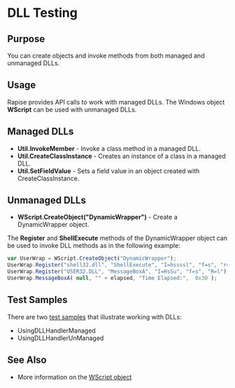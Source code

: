 # DLL Testing

## Purpose

You can create objects and invoke methods from both managed and unmanaged DLLs.

## Usage

Rapise provides API calls to work with managed DLLs. The Windows object **WScript** can be used with unmanaged DLLs.

## Managed DLLs

- **Util.InvokeMember** - Invoke a class method in a managed DLL.
- **Util.CreateClassInstance** - Creates an instance of a class in a managed DLL.
- **Util.SetFieldValue** - Sets a field value in an object created with CreateClassInstance.

## Unmanaged DLLs

- **WScript.CreateObject("DynamicWrapper")** - Create a DynamicWrapper object.

The **Register** and **ShellExecute** methods of the DynamicWrapper object can be used to invoke DLL methods as in the following example:

```javascript
var UserWrap = WScript.CreateObject("DynamicWrapper");
UserWrap.Register("shell32.dll", "ShellExecute", "I=hssssl", "f=s", "r=l");
UserWrap.Register("USER32.DLL", "MessageBoxA", "I=HsSu", "f=s", "R=l");
UserWrap.MessageBoxA( null, "" + elapsed, "Time Elapsed:",  0x30 );
```

## Test Samples

There are two [test samples](sample_tests.md) that illustrate working with DLLs:

- UsingDLLHandlerManaged
- UsingDLLHandlerUnManaged

## See Also

- More information on the [WScript object](http://msdn.microsoft.com/en-us/library/at5ydy31(VS.85).aspx)